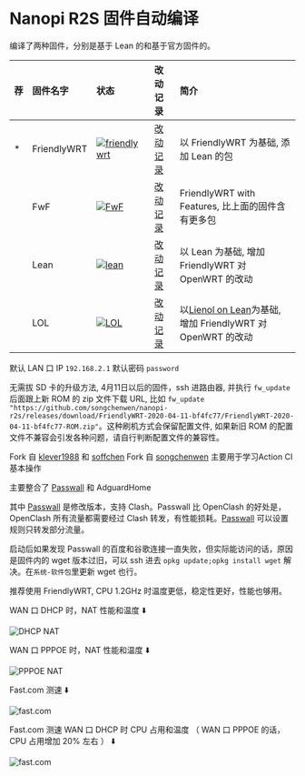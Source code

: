 # Nanopi R2S 固件自动编译

编译了两种固件，分别是基于 Lean 的和基于官方固件的。

| 荐 | 固件名字 | 状态 | 改动记录 | 简介 |
| :--- | :------ | :--- | :----- | :--- |
| * | FriendlyWRT | [![friendlywrt](https://github.com/songchenwen/nanopi-r2s/workflows/friendlywrt/badge.svg)](https://github.com/huang-hw/nanopi-r2s-1/actions?query=workflow%3Afriendlywrt) | [改动记录](FriendlyWRT/CHANGELOG.md) | 以 FriendlyWRT 为基础, 添加 Lean 的包 |
|   | FwF | [![FwF](https://github.com/huang-hw/nanopi-r2s-1/workflows/FwF/badge.svg)](https://github.com/songchenwen/nanopi-r2s/actions?query=workflow%3AFwF) | [改动记录](FwF/CHANGELOG.md) | FriendlyWRT with Features, 比上面的固件含有更多包 |
|   | Lean | [![lean](https://github.com/huang-hw/nanopi-r2s-1/workflows/lean/badge.svg)](https://github.com/songchenwen/nanopi-r2s/actions?query=workflow%3Alean) | [改动记录](Lean/CHANGELOG.md) | 以 Lean 为基础, 增加 FriendlyWRT 对 OpenWRT 的改动 | 
|   | LOL | [![LOL](https://github.com/huang-hw/nanopi-r2s-1/workflows/LOL/badge.svg)](https://github.com/songchenwen/nanopi-r2s/actions?query=workflow%3ALOL) | [改动记录](LOL/CHANGELOG.md) | 以[Lienol on Lean](https://github.com/Lienol/openwrt/tree/dev-lean-lede)为基础, 增加 FriendlyWRT 对 OpenWRT 的改动 |

默认 LAN 口 IP `192.168.2.1` 默认密码 `password`

无需拔 SD 卡的升级方法, 4月11日以后的固件，ssh 进路由器, 并执行 `fw_update` 后面跟上新 ROM 的 zip 文件下载 URL, 比如 `fw_update "https://github.com/songchenwen/nanopi-r2s/releases/download/FriendlyWRT-2020-04-11-bf4fc77/FriendlyWRT-2020-04-11-bf4fc77-ROM.zip"`。这种刷机方式会保留配置文件, 如果新旧 ROM 的配置文件不兼容会引发各种问题，请自行判断配置文件的兼容性。

Fork 自 [klever1988](https://github.com/klever1988/nanopi-openwrt) 和 [soffchen](https://github.com/soffchen/NanoPi-R2S)
Fork 自 [songchenwen](https://github.com/songchenwen/nanopi-r2s)  主要用于学习Action CI基本操作

主要整合了 [Passwall](https://github.com/songchenwen/openwrt-package) 和 AdguardHome

其中 [Passwall](https://github.com/songchenwen/openwrt-package) 是修改版本，支持 Clash。Passwall 比 OpenClash 的好处是，OpenClash 所有流量都需要经过 Clash 转发，有性能损耗。[Passwall](https://github.com/songchenwen/openwrt-package) 可以设置规则只转发部分流量。

启动后如果发现 Passwall 的百度和谷歌连接一直失败，但实际能访问的话，原因是固件内的 wget 版本过旧，可以 ssh 进去 `opkg update;opkg install wget` 解决。在`系统-软件包`里更新 wget 也行。

推荐使用 FriendlyWRT, CPU 1.2GHz 时温度更低，稳定性更好，性能也够用。

WAN 口 DHCP 时，NAT 性能和温度 ⬇️

![DHCP NAT](images/r2s_dhcp_nat.png)

WAN 口 PPPOE 时，NAT 性能和温度 ⬇️

![PPPOE NAT](images/r2s_pppoe_nat.png)

Fast.com 测速 ⬇️

![fast.com](images/r2s_fastcom.png)

Fast.com 测速 WAN 口 DHCP 时 CPU 占用和温度 （ WAN 口 PPPOE 的话，CPU 占用增加 20% 左右 ） ⬇️

![fast.com](images/r2s_fastcom_nat.png)

